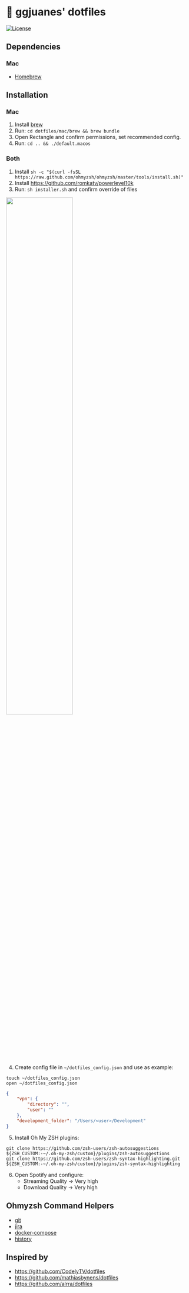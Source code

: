 # 🚀 ggjuanes' dotfiles

[![License](https://img.shields.io/github/license/ggjuanes/dotfiles)](LICENSE)

## Dependencies
### Mac
- [Homebrew](https://brew.sh/)

## Installation
### Mac

1. Install [brew](https://brew.sh/)
2. Run: `cd dotfiles/mac/brew && brew bundle`
3. Open Rectangle and confirm permissions, set recommended config.
4. Run: `cd .. && ./default.macos`

### Both
1. Install `sh -c "$(curl -fsSL https://raw.github.com/ohmyzsh/ohmyzsh/master/tools/install.sh)"`
2. Install https://github.com/romkatv/powerlevel10k
3. Run: `sh installer.sh` and confirm override of files

<img src="https://user-images.githubusercontent.com/6409572/101478433-fb3a4900-3950-11eb-97e4-2e29744e5140.gif" width="60%">

4. Create config file in `~/dotfiles_config.json` and use as example:
```shell
touch ~/dotfiles_config.json
open ~/dotfiles_config.json
```

```json
{
	"vpn": {
		"directory": "",
		"user": ""
	},
	"development_folder": "/Users/<user>/Development"
}
```

5. Install Oh My ZSH plugins:
```shell
git clone https://github.com/zsh-users/zsh-autosuggestions ${ZSH_CUSTOM:-~/.oh-my-zsh/custom}/plugins/zsh-autosuggestions
git clone https://github.com/zsh-users/zsh-syntax-highlighting.git ${ZSH_CUSTOM:-~/.oh-my-zsh/custom}/plugins/zsh-syntax-highlighting
```

6. Open Spotify and configure:
   - Streaming Quality -> Very high
   - Download Quality -> Very high

## Ohmyzsh Command Helpers
- [git](https://github.com/ohmyzsh/ohmyzsh/tree/master/plugins/git)
- [jira](https://github.com/ohmyzsh/ohmyzsh/tree/master/plugins/jira)
- [docker-compose](https://github.com/ohmyzsh/ohmyzsh/tree/master/plugins/docker-compose)
- [history](https://github.com/ohmyzsh/ohmyzsh/tree/master/plugins/history)

## Inspired by
- https://github.com/CodelyTV/dotfiles
- https://github.com/mathiasbynens/dotfiles
- https://github.com/alrra/dotfiles

